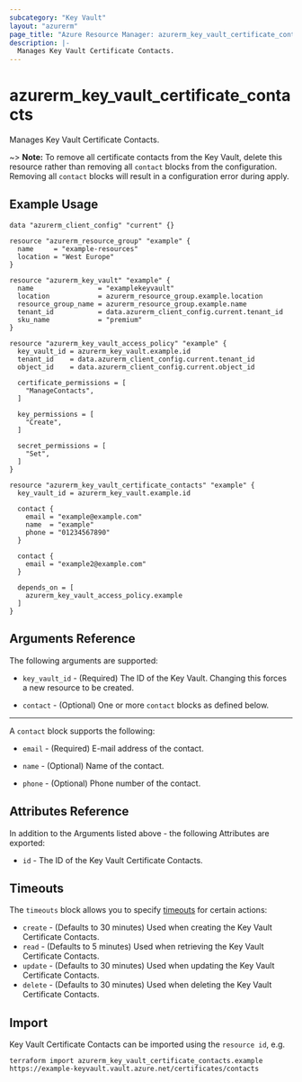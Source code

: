 ```yaml
---
subcategory: "Key Vault"
layout: "azurerm"
page_title: "Azure Resource Manager: azurerm_key_vault_certificate_contacts"
description: |-
  Manages Key Vault Certificate Contacts.
---
```


# azurerm_key_vault_certificate_contacts

Manages Key Vault Certificate Contacts.

~> **Note:** To remove all certificate contacts from the Key Vault, delete this resource rather than removing all `contact` blocks from the configuration. Removing all `contact` blocks will result in a configuration error during apply.

## Example Usage

```hcl
data "azurerm_client_config" "current" {}

resource "azurerm_resource_group" "example" {
  name     = "example-resources"
  location = "West Europe"
}

resource "azurerm_key_vault" "example" {
  name                = "examplekeyvault"
  location            = azurerm_resource_group.example.location
  resource_group_name = azurerm_resource_group.example.name
  tenant_id           = data.azurerm_client_config.current.tenant_id
  sku_name            = "premium"
}

resource "azurerm_key_vault_access_policy" "example" {
  key_vault_id = azurerm_key_vault.example.id
  tenant_id    = data.azurerm_client_config.current.tenant_id
  object_id    = data.azurerm_client_config.current.object_id

  certificate_permissions = [
    "ManageContacts",
  ]

  key_permissions = [
    "Create",
  ]

  secret_permissions = [
    "Set",
  ]
}

resource "azurerm_key_vault_certificate_contacts" "example" {
  key_vault_id = azurerm_key_vault.example.id

  contact {
    email = "example@example.com"
    name  = "example"
    phone = "01234567890"
  }

  contact {
    email = "example2@example.com"
  }

  depends_on = [
    azurerm_key_vault_access_policy.example
  ]
}

```

## Arguments Reference

The following arguments are supported:

* `key_vault_id` - (Required) The ID of the Key Vault. Changing this forces a new resource to be created.

* `contact` - (Optional) One or more `contact` blocks as defined below.

---

A `contact` block supports the following:

* `email` - (Required) E-mail address of the contact.

* `name` - (Optional) Name of the contact.

* `phone` - (Optional) Phone number of the contact.

## Attributes Reference

In addition to the Arguments listed above - the following Attributes are exported: 

* `id` - The ID of the Key Vault Certificate Contacts.

## Timeouts

The `timeouts` block allows you to specify [timeouts](https://developer.hashicorp.com/terraform/language/resources/configure#define-operation-timeouts) for certain actions:

* `create` - (Defaults to 30 minutes) Used when creating the Key Vault Certificate Contacts.
* `read` - (Defaults to 5 minutes) Used when retrieving the Key Vault Certificate Contacts.
* `update` - (Defaults to 30 minutes) Used when updating the Key Vault Certificate Contacts.
* `delete` - (Defaults to 30 minutes) Used when deleting the Key Vault Certificate Contacts.

## Import

Key Vault Certificate Contacts can be imported using the `resource id`, e.g.

```shell
terraform import azurerm_key_vault_certificate_contacts.example https://example-keyvault.vault.azure.net/certificates/contacts
```
